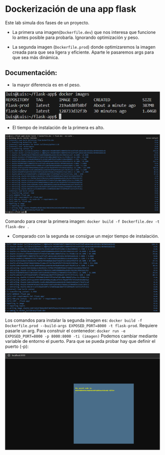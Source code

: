 # Dockerización de una app flask

Este lab simula dos fases de un proyecto. 

- La primera una imagen(`Dockerfile.dev`) que nos interesa que funcione lo antes posible para probarla.
Ignorando optimización y peso.

- La segunda imagen (`Dockerfile.prod`) donde optimizaremos la imagen creada para que sea ligera y eficiente.
Aparte le pasaremos args para que sea más dinámica.

## Documentación:

- la mayor diferencia es en el peso.

![example](/Sprint6/Lab2/flask-app/src/3.png)



- El tiempo de instalación de la primera es alto.



![example](/Sprint6/Lab2/flask-app/src/1.png)



Comando para crear la primera imagen: 
    `docker build -f Dockerfile.dev -t flask-dev .`

- Comparado con la segunda se consigue un mejor tiempo de instalación.



![example](/Sprint6/Lab2/flask-app/src/2.png)



Los comandos para instalar la segunda imagen es:
    `docker build -f Dockerfile.prod --build-args EXPOSED_PORT=8000 -t flask-prod`. Requiere pasarle un arg.
Para construir el contenedor: 
    `docker run -e EXPOSED_PORT=8000 -p 8000:8000 -ti (imagen)` Podemos cambiar mediante variable de entorno el puerto.
Para que se pueda probar hay que definir el puerto (-p):



![example](/Sprint6/Lab2/flask-app/src/4.png)
